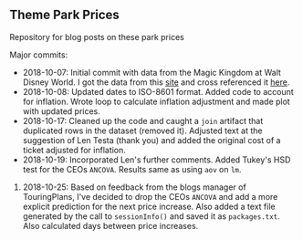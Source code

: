 ## Theme Park Prices

Repository for blog posts on these park prices




Major commits:

- 2018-10-07: Initial commit with data from the Magic Kingdom at Walt Disney World. I got the data from this [site](http://allears.net/walt-disney-world/wdw-planning/wdw-ticket-increase-guide/) and cross referenced it [here](https://www.travelandleisure.com/trip-ideas/disney-vacations/disney-world-ticket-costs-over-time).
- 2018-10-08: Updated dates to ISO-8601 format. Added code to account for inflation. Wrote loop to calculate inflation adjustment and made plot with updated prices.
- 2018-10-17: Cleaned up the code and caught a `join` artifact that duplicated rows in the dataset (removed it). Adjusted text at the suggestion of Len Testa (thank you) and added the original cost of a ticket adjusted for inflation.
- 2018-10-19: Incorporated Len's further comments. Added Tukey's HSD test for the CEOs `ANCOVA`. Results same as using `aov` on `lm`.
1. 2018-10-25: Based on feedback from the blogs manager of TouringPlans, I've decided to drop the CEOs `ANCOVA` and add a more explicit prediction for the next price increase. Also added a text file generated by the call to `sessionInfo()` and saved it as `packages.txt`. Also calculated days between price increases.
